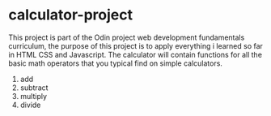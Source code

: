 # calculator-project

This project is part of the Odin project web development fundamentals curriculum, the purpose of this project is to apply everything i learned so far in HTML CSS and Javascript.
The calculator will contain functions for all the basic math operators that you typical find on simple calculators.

1. add
2. subtract
3. multiply
4. divide
